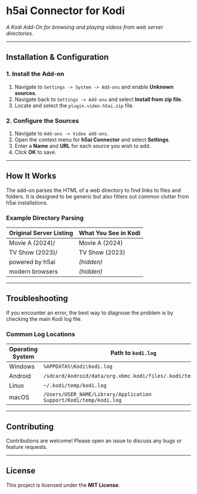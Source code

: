 # h5ai Connector for Kodi

*A Kodi Add-On for browsing and playing videos from web server directories.*

---

## Installation & Configuration

### 1. Install the Add-on

1. Navigate to `Settings -> System -> Add-ons` and enable **Unknown sources**.
2. Navigate back to `Settings -> Add-ons` and select **Install from zip file**.
3. Locate and select the `plugin.video.h5ai.zip` file.

### 2. Configure the Sources

1. Navigate to `Add-ons -> Video add-ons`.
2. Open the context menu for **h5ai Connector** and select **Settings**.
3. Enter a **Name** and **URL** for each source you wish to add.
4. Click **OK** to save.

---

## How It Works

The add-on parses the HTML of a web directory to find links to files and folders. It is designed to be generic but also filters out common clutter from h5ai installations.

### Example Directory Parsing

| Original Server Listing        | What You See in Kodi   |
|-------------------------------|-------------------------|
| Movie A (2024)/               | Movie A (2024)          |
| TV Show (2023)/               | TV Show (2023)          |
| powered by h5ai               | *(hidden)*              |
| modern browsers               | *(hidden)*              |

---

## Troubleshooting

If you encounter an error, the best way to diagnose the problem is by checking the main Kodi log file.

### Common Log Locations

| Operating System | Path to `kodi.log` |
|------------------|--------------------|
| Windows          | `%APPDATA%\Kodi\kodi.log` |
| Android          | `/sdcard/Android/data/org.xbmc.kodi/files/.kodi/temp/kodi.log` |
| Linux            | `~/.kodi/temp/kodi.log` |
| macOS            | `/Users/USER_NAME/Library/Application Support/Kodi/temp/kodi.log` |

---

## Contributing

Contributions are welcome! Please open an issue to discuss any bugs or feature requests.

---

## License

This project is licensed under the **MIT License**.

